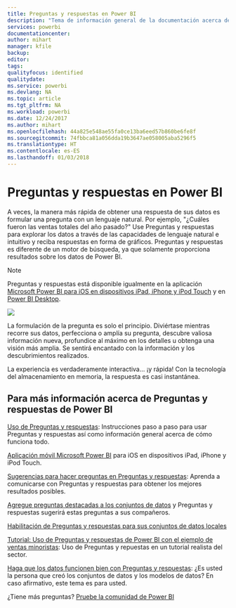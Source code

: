 ```yaml
---
title: Preguntas y respuestas en Power BI
description: "Tema de información general de la documentación acerca de las consultas en lenguaje natural de Preguntas y respuestas de Power BI."
services: powerbi
documentationcenter: 
author: mihart
manager: kfile
backup: 
editor: 
tags: 
qualityfocus: identified
qualitydate: 
ms.service: powerbi
ms.devlang: NA
ms.topic: article
ms.tgt_pltfrm: NA
ms.workload: powerbi
ms.date: 12/24/2017
ms.author: mihart
ms.openlocfilehash: 44a825e548ae55fa0ce13ba6eed57b860be6fe8f
ms.sourcegitcommit: 74fbbca81a056dda19b3647ae058005aba5296f5
ms.translationtype: HT
ms.contentlocale: es-ES
ms.lasthandoff: 01/03/2018
---
```

# <a name="qa-in-power-bi"></a>Preguntas y respuestas en Power BI
A veces, la manera más rápida de obtener una respuesta de sus datos es formular una pregunta con un lenguaje natural. Por ejemplo, "¿Cuáles fueron las ventas totales del año pasado?"  Use Preguntas y respuestas para explorar los datos a través de las capacidades de lenguaje natural e intuitivo y reciba respuestas en forma de gráficos. Preguntas y respuestas es diferente de un motor de búsqueda, ya que solamente proporciona resultados sobre los datos de Power BI.

> [!NOTE]
> Preguntas y respuestas está disponible igualmente en la aplicación [Microsoft Power BI para iOS en dispositivos iPad, iPhone y iPod Touch](mobile-apps-ios-qna.md) y en [Power BI Desktop](https://powerbi.microsoft.com/blog/power-bi-desktop-december-feature-summary/#QandA).
> 
> 

![](media/service-q-and-a/pbi_qa_boxsalessqft.png)

La formulación de la pregunta es solo el principio.  Diviértase mientras recorre sus datos, perfecciona o amplía su pregunta, descubre valiosa información nueva, profundice al máximo en los detalles u obtenga una visión más amplia. Se sentirá encantado con la información y los descubrimientos realizados.

La experiencia es verdaderamente interactiva... ¡y rápida! Con la tecnología del almacenamiento en memoria, la respuesta es casi instantánea.

## <a name="for-more-details-about-power-bi-qa"></a>Para más información acerca de Preguntas y respuestas de Power BI
[Uso de Preguntas y respuestas](service-how-to-q-and-a.md): Instrucciones paso a paso para usar Preguntas y respuestas así como información general acerca de cómo funciona todo.

[Aplicación móvil Microsoft Power BI](mobile-apps-ios-qna.md) para iOS en dispositivos iPad, iPhone y iPod Touch.

[Sugerencias para hacer preguntas en Preguntas y respuestas](service-q-and-a-tips.md): Aprenda a comunicarse con Preguntas y respuestas para obtener los mejores resultados posibles.

[Agregue preguntas destacadas a los conjuntos de datos](service-q-and-a-create-featured-questions.md) y Preguntas y respuestas sugerirá estas preguntas a sus compañeros.

[Habilitación de Preguntas y respuestas para sus conjuntos de datos locales](service-q-and-a-direct-query.md)

[Tutorial: Uso de Preguntas y respuestas de Power BI con el ejemplo de ventas minoristas](power-bi-visualization-introduction-to-q-and-a.md): Uso de Preguntas y repuestas en un tutorial realista del sector.

[Haga que los datos funcionen bien con Preguntas y respuestas](service-prepare-data-for-q-and-a.md): ¿Es usted la persona que creó los conjuntos de datos y los modelos de datos?  En caso afirmativo, este tema es para usted.

¿Tiene más preguntas? [Pruebe la comunidad de Power BI](http://community.powerbi.com/)

